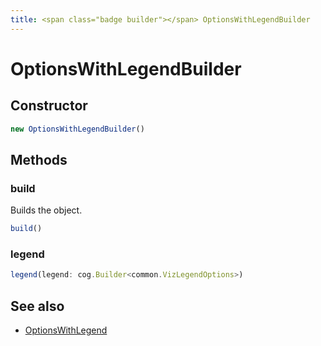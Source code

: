 ```yaml
---
title: <span class="badge builder"></span> OptionsWithLegendBuilder
---
```

# <span class="badge builder"></span> OptionsWithLegendBuilder

## Constructor

```typescript
new OptionsWithLegendBuilder()
```
## Methods

### <span class="badge object-method"></span> build

Builds the object.

```typescript
build()
```

### <span class="badge object-method"></span> legend

```typescript
legend(legend: cog.Builder<common.VizLegendOptions>)
```

## See also

 * <span class="badge object-type-interface"></span> [OptionsWithLegend](./object-OptionsWithLegend.md)
